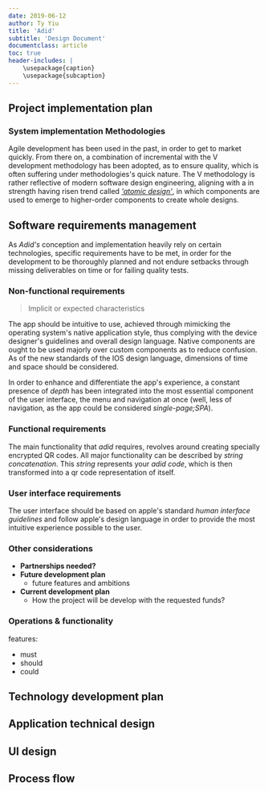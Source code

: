 ```yaml
---
date: 2019-06-12
author: Ty Yiu
title: 'Adid'
subtitle: 'Design Document' 
documentclass: article
toc: true
header-includes: |
    \usepackage{caption}
    \usepackage{subcaption}
---
```


## Project implementation plan

### System implementation Methodologies

Agile development has been used in the past, in order to get to market quickly.
From there on, a combination of incremental with the V development methodology
has been adopted, as to ensure quality, which is often suffering under
methodologies's quick nature. 
The V methodology is rather reflective of modern software design engineering,
aligning with a in strength having risen trend called [*'atomic
design'*](http://atomicdesign.bradfrost.com/chapter-2/), in which components are
used to emerge to higher-order components to create whole designs.

## Software requirements management

As *Adid's* conception and implementation heavily rely on certain technologies,
specific requirements have to be met, in order for the development to be
thoroughly planned and not endure setbacks through missing deliverables on time
or for failing quality tests.

### Non-functional requirements

> Implicit or expected characteristics

The app should be intuitive to use, achieved through mimicking the operating
system's native application style, thus complying with the device designer's
guidelines and overall design language. Native components are ought to be used
majorly over custom components as to reduce confusion. As of the new standards
of the IOS design language, dimensions of time and space should be considered.

In order to enhance and differentiate the app's experience, a constant presence
of *depth* has been integrated into the most essential component of the
user interface, the menu and navigation at once (well, less of navigation, as
the app could be considered *single-page;SPA*).

### Functional requirements

The main functionality that *adid* requires, revolves around creating specially
encrypted QR codes.
All major functionality can be described by *string concatenation*. This
*string* represents your *adid code*, which is then transformed into a qr code
representation of itself.

### User interface requirements

The user interface should be based on apple's standard *human interface
guidelines* and follow apple's design language in order to provide the most
intuitive experience possible to the user.


### Other considerations

- **Partnerships needed?**
- **Future development plan**
    - future features and ambitions
- **Current development plan**
    - How the project will be develop with the requested funds? 

### Operations & functionality
features:
- must
- should
- could

## Technology development plan

## Application technical design

## UI design

## Process flow






